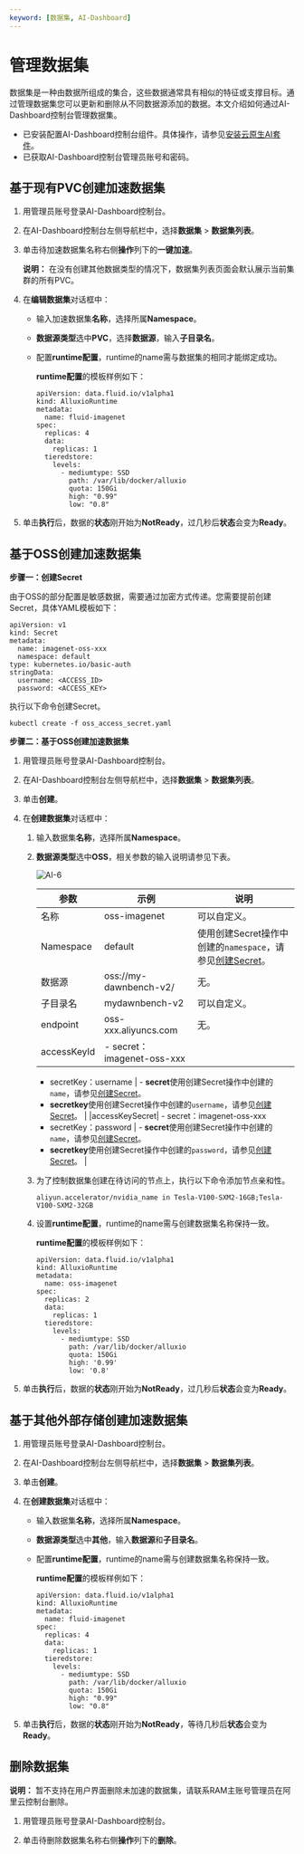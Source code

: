 ```yaml
---
keyword: [数据集, AI-Dashboard]
---
```


# 管理数据集

数据集是一种由数据所组成的集合，这些数据通常具有相似的特征或支撑目标。通过管理数据集您可以更新和删除从不同数据源添加的数据。本文介绍如何通过AI-Dashboard控制台管理数据集。

-   已安装配置AI-Dashboard控制台组件。具体操作，请参见[安装云原生AI套件](/cn.zh-CN/云原生AI用户指南/环境准备/安装云原生AI套件.md)。
-   已获取AI-Dashboard控制台管理员账号和密码。

## 基于现有PVC创建加速数据集

1.  用管理员账号登录AI-Dashboard控制台。

2.  在AI-Dashboard控制台左侧导航栏中，选择**数据集** \> **数据集列表**。

3.  单击待加速数据集名称右侧**操作**列下的**一键加速**。

    **说明：** 在没有创建其他数据类型的情况下，数据集列表页面会默认展示当前集群的所有PVC。

4.  在**编辑数据集**对话框中：

    -   输入加速数据集**名称**，选择所属**Namespace**。
    -   **数据源类型**选中**PVC**，选择**数据源**，输入**子目录名**。
    -   配置**runtime配置**，runtime的name需与数据集的相同才能绑定成功。

        **runtime配置**的模板样例如下：

        ```
        apiVersion: data.fluid.io/v1alpha1
        kind: AlluxioRuntime
        metadata:
          name: fluid-imagenet
        spec:
          replicas: 4
          data:
            replicas: 1
          tieredstore:
            levels:
              - mediumtype: SSD
                path: /var/lib/docker/alluxio
                quota: 150Gi
                high: "0.99"
                low: "0.8"
        ```

5.  单击**执行**后，数据的**状态**刚开始为**NotReady**，过几秒后**状态**会变为**Ready**。


## 基于OSS创建加速数据集

**步骤一：创建Secret**

由于OSS的部分配置是敏感数据，需要通过加密方式传递。您需要提前创建Secret，具体YAML模板如下：

```
apiVersion: v1
kind: Secret
metadata:
  name: imagenet-oss-xxx
  namespace: default
type: kubernetes.io/basic-auth
stringData:
  username: <ACCESS_ID>
  password: <ACCESS_KEY>
```

执行以下命令创建Secret。

```
kubectl create -f oss_access_secret.yaml
```

**步骤二：基于OSS创建加速数据集**

1.  用管理员账号登录AI-Dashboard控制台。

2.  在AI-Dashboard控制台左侧导航栏中，选择**数据集** \> **数据集列表**。

3.  单击**创建**。

4.  在**创建数据集**对话框中：

    1.  输入数据集**名称**，选择所属**Namespace**。

    2.  **数据源类型**选中**OSS**，相关参数的输入说明请参见下表。

        ![AI-6](https://static-aliyun-doc.oss-accelerate.aliyuncs.com/assets/img/zh-CN/7141772161/p239579.png)

        |参数|示例|说明|
        |--|--|--|
        |名称|oss-imagenet|可以自定义。|
        |Namespace|default|使用创建Secret操作中创建的`namespace`，请参见[创建Secret](#section_2jz_umo_piw)。|
        |数据源|oss://my-dawnbench-v2/|无。|
        |子目录名|mydawnbench-v2|可以自定义。|
        |endpoint|oss-xxx.aliyuncs.com|无。|
        |accessKeyId|        -   secret：imagenet-oss-xxx
        -   secretKey：username
|        -   **secret**使用创建Secret操作中创建的`name`，请参见[创建Secret](#section_2jz_umo_piw)。
        -   **secretkey**使用创建Secret操作中创建的`username`，请参见[创建Secret](#section_2jz_umo_piw)。 |
        |accessKeySecret|        -   secret：imagenet-oss-xxx
        -   secretKey：password
|        -   **secret**使用创建Secret操作中创建的`name`，请参见[创建Secret](#section_2jz_umo_piw)。
        -   **secretkey**使用创建Secret操作中创建的`password`，请参见[创建Secret](#section_2jz_umo_piw)。 |

    3.  为了控制数据集创建在待访问的节点上，执行以下命令添加节点亲和性。

        ```
        aliyun.accelerator/nvidia_name in Tesla-V100-SXM2-16GB;Tesla-V100-SXM2-32GB
        ```

    4.  设置**runtime配置**，runtime的name需与创建数据集名称保持一致。

        **runtime配置**的模板样例如下：

        ```
        apiVersion: data.fluid.io/v1alpha1
        kind: AlluxioRuntime
        metadata:
          name: oss-imagenet
        spec:
          replicas: 2
          data:
            replicas: 1
          tieredstore:
            levels:
              - mediumtype: SSD
                path: /var/lib/docker/alluxio
                quota: 150Gi
                high: '0.99'
                low: '0.8'
        ```

5.  单击**执行**后，数据的**状态**刚开始为**NotReady**，过几秒后**状态**会变为**Ready**。


## 基于其他外部存储创建加速数据集

1.  用管理员账号登录AI-Dashboard控制台。

2.  在AI-Dashboard控制台左侧导航栏中，选择**数据集** \> **数据集列表**。

3.  单击**创建**。

4.  在**创建数据集**对话框中：

    -   输入数据集**名称**，选择所属**Namespace**。
    -   **数据源类型**选中**其他**，输入**数据源**和**子目录名**。
    -   配置**runtime配置**，runtime的name需与创建数据集名称保持一致。

        **runtime配置**的模板样例如下：

        ```
        apiVersion: data.fluid.io/v1alpha1
        kind: AlluxioRuntime
        metadata:
          name: fluid-imagenet
        spec:
          replicas: 4
          data:
            replicas: 1
          tieredstore:
            levels:
              - mediumtype: SSD
                path: /var/lib/docker/alluxio
                quota: 150Gi
                high: "0.99"
                low: "0.8"
        ```

5.  单击**执行**后，数据的**状态**刚开始为**NotReady**，等待几秒后**状态**会变为**Ready**。


## 删除数据集

**说明：** 暂不支持在用户界面删除未加速的数据集，请联系RAM主账号管理员在阿里云控制台删除。

1.  用管理员账号登录AI-Dashboard控制台。

2.  单击待删除数据集名称右侧**操作**列下的**删除**。


